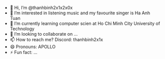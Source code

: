 - 👋 Hi, I’m @thanhbinh2x1x2x0x
- 👀 I’m interested in listening music and my favourite singer is Ha Anh Tuan
- 🌱 I’m currently learning computer scien at Ho Chi Minh City University of Technology
- 💞️ I’m looking to collaborate on ...
- 📫 How to reach me? Discord: thanhbinh2x1x
- 😄 Pronouns: APOLLO
- ⚡ Fun fact: ...

<!---
thanhbinh2x1x2x0x/thanhbinh2x1x2x0x is a ✨ special ✨ repository because its `README.md` (this file) appears on your GitHub profile.
You can click the Preview link to take a look at your changes.
--->
